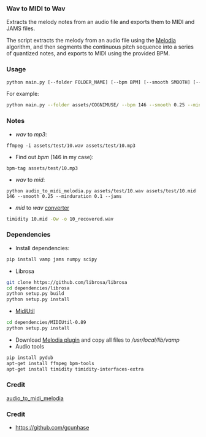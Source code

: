 ### Wav to MIDI to Wav
Extracts the melody notes from an audio file and exports them to MIDI and JAMS files.

The script extracts the melody from an audio file using the [Melodia](http://mtg.upf.edu/technologies/melodia) algorithm, and then segments the continuous pitch sequence into a series of quantized notes, and exports to MIDI using the provided BPM.

### Usage
```bash
python main.py [--folder FOLDER_NAME] [--bpm BPM] [--smooth SMOOTH] [--minduration MINDURATION] [--jams]
```
For example:
```bash
python main.py --folder assets/COGNIMUSE/ --bpm 146 --smooth 0.25 --minduration 0.1 --jams
```

### Notes
* *wav* to *mp3*:
```
ffmpeg -i assets/test/10.wav assets/test/10.mp3
```
* Find out *bpm* (146 in my case):
```
bpm-tag assets/test/10.mp3
```
* *wav* to *mid*:
```
python audio_to_midi_melodia.py assets/test/10.wav assets/test/10.mid 146 --smooth 0.25 --minduration 0.1 --jams
```
* *mid* to *wav* [converter](https://www.zamzar.com/convert/midi-to-wav/)
```bash
timidity 10.mid -Ow -o 10_recovered.wav
```

### Dependencies
* Install dependencies:
```bash
pip install vamp jams numpy scipy
```
* Librosa
```bash
git clone https://github.com/librosa/librosa
cd dependencies/librosa
python setup.py build
python setup.py install
```
* [MidiUtil](https://code.google.com/p/midiutil/)
```bash
cd dependencies/MIDIUtil-0.89
python setup.py install
```
* Download [Melodia plugin](http://mtg.upf.edu/technologies/melodia) and copy all files to */usr/local/lib/vamp*
* Audio tools
```bash
pip install pydub
apt-get install ffmpeg bpm-tools
apt-get install timidity timidity-interfaces-extra
```

### Credit
[audio_to_midi_melodia](https://github.com/justinsalamon/audio_to_midi_melodia)

### Credit
* https://github.com/gcunhase